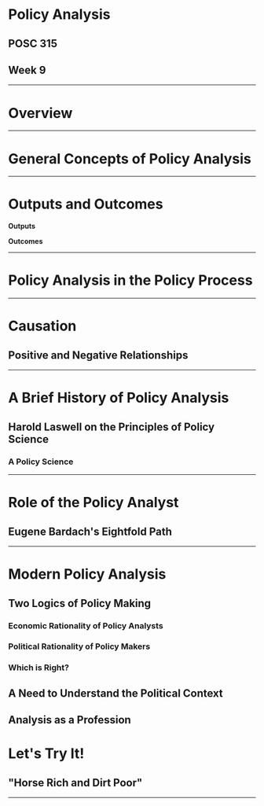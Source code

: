 # Policy Analysis
## POSC 315 
## Week 9

---

# Overview

---

# General Concepts of Policy Analysis

---

# Outputs and Outcomes

**Outputs**


**Outcomes**


---

# Policy Analysis in the Policy Process



---

# Causation


## Positive and Negative Relationships

---

# A Brief History of Policy Analysis



## Harold Laswell on the Principles of Policy Science


### A Policy Science


---

# Role of the Policy Analyst



## Eugene Bardach's Eightfold Path


---

# Modern Policy Analysis
## Two Logics of Policy Making
### Economic Rationality of Policy Analysts

### Political Rationality of Policy Makers


### Which is Right? 



## A Need to Understand the Political Context

## Analysis as a Profession


# Let's Try It!
## "Horse Rich and Dirt Poor"

---





